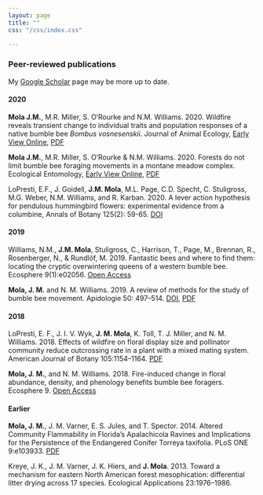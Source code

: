 ```yaml
---
layout: page
title: ""
css: "/css/index.css"

---
```


### Peer-reviewed publications

My [Google Scholar](https://scholar.google.com/citations?user=r9e-7i0AAAAJ&hl=en&oi=ao) page may be more up to date. 

#### 2020 

**Mola J.M.**, M.R. Miller, S. O’Rourke and N.M. Williams. 2020. Wildfire reveals transient change to individual traits and population responses of a native bumble bee *Bombus vosnesenskii*. Journal of Animal Ecology, [Early View Online](https://besjournals.onlinelibrary.wiley.com/doi/abs/10.1111/1365-2656.13244), [PDF](/pubs/jae_2020_fire.pdf)

**Mola J.M.**, M.R. Miller, S. O’Rourke & N.M. Williams. 2020. Forests do not limit bumble bee foraging movements in a montane meadow complex. Ecological Entomology, [Early View Online](https://onlinelibrary.wiley.com/doi/abs/10.1111/een.12868), [PDF](/pubs/eco_ent_2020_forests.pdf)

LoPresti, E.F., J. Goidell, **J.M. Mola**, M.L. Page, C.D. Specht, C. Stuligross, M.G. Weber, N.M. Williams, and R. Karban. 2020. A lever action hypothesis for pendulous hummingbird flowers: experimental evidence from a columbine, Annals of Botany 125(2): 59-65.  [DOI](https://doi.org/10.1093/aob/mcz134)

#### 2019

Williams, N.M., **J.M. Mola**, Stuligross, C., Harrison, T., Page, M., Brennan, R., Rosenberger, N., & Rundlöf, M. 2019. Fantastic bees and where to find them: locating the cryptic overwintering queens of a western bumble bee. Ecosphere 9(1):e02056. [Open Access](https://esajournals.onlinelibrary.wiley.com/doi/10.1002/ecs2.2949)

**Mola, J. M.** and N. M. Williams. 2019. A review of methods for the study of bumble bee movement. Apidologie 50: 497–514. [DOI](https://doi.org/10.1007/s13592-019-00662-3), [PDF](/pubs/Mola_Williams_Apidologie_2019.pdf)


#### 2018

LoPresti, E. F., J. I. V. Wyk, **J. M. Mola**, K. Toll, T. J. Miller, and N. M. Williams. 2018. Effects of wildfire on floral display size and pollinator community reduce outcrossing rate in a plant with a mixed mating system. American Journal of Botany 105:1154–1164. [PDF](/pubs/LoPresti_AJB_2018.pdf)

**Mola, J. M.**, and N. M. Williams. 2018. Fire-induced change in floral abundance, density, and phenology benefits bumble bee foragers. Ecosphere 9. [Open Access](https://esajournals.onlinelibrary.wiley.com/doi/full/10.1002/ecs2.2056)


#### Earlier

**Mola, J. M.**, J. M. Varner, E. S. Jules, and T. Spector. 2014. Altered Community Flammability in Florida’s Apalachicola Ravines and Implications for the Persistence of the Endangered Conifer Torreya taxifolia. PLoS ONE 9:e103933. [PDF](/pubs/Mola_PLOS_2014.pdf)

Kreye, J. K., J. M. Varner, J. K. Hiers, and **J. Mola**. 2013. Toward a mechanism for eastern North American forest mesophication: differential litter drying across 17 species. Ecological Applications 23:1976–1986.
